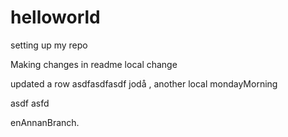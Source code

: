 # helloworld
setting up my repo

Making changes in readme
local change

updated a row asdfasdfasdf
jodå , another local mondayMorning

asdf
asfd

enAnnanBranch.

